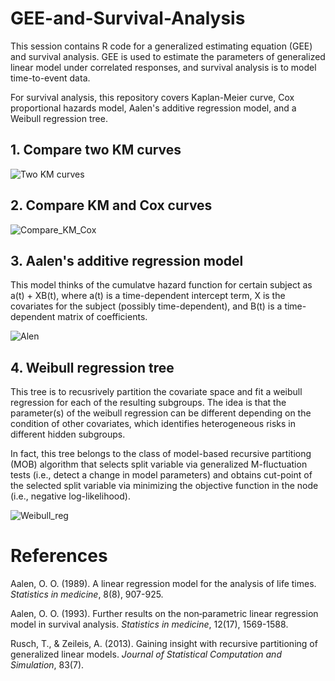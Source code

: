 # GEE-and-Survival-Analysis   
This session contains R code for a generalized estimating equation (GEE) and survival analysis.
GEE is used to estimate the parameters of generalized linear model under correlated responses, and survival analysis is to model
time-to-event data.

For survival analysis, this repository covers Kaplan-Meier curve, Cox proportional hazards model, Aalen's additive regression model, and
a Weibull regression tree. 


## 1. Compare two KM curves  
![Two KM curves](https://user-images.githubusercontent.com/69023373/89114662-bfdcba80-d444-11ea-8779-14e57db61f3d.png)

## 2. Compare KM and Cox curves  
![Compare_KM_Cox](https://user-images.githubusercontent.com/69023373/89114681-db47c580-d444-11ea-878f-22f4980c64b0.png)

## 3. Aalen's additive regression model
This model thinks of the cumulatve hazard function for certain subject as a(t) + XB(t), where a(t) is a time-dependent intercept term, X is the covariates for the subject (possibly time-dependent), and B(t) is a time-dependent matrix of coefficients.

![Alen](https://user-images.githubusercontent.com/69023373/89114684-f4507680-d444-11ea-90a5-f2366ec9c13c.png)

## 4. Weibull regression tree   
This tree is to recusrively partition the covariate space and fit a weibull regression for each of the resulting subgroups. The idea is that the parameter(s) of the weibull regression can be different depending on the condition of other covariates, which identifies heterogeneous risks in different hidden subgroups.

In fact, this tree belongs to the class of model-based recursive partitiong (MOB) algorithm that selects split variable via generalized M-fluctuation tests (i.e., detect a change in model parameters) and obtains cut-point of the selected split variable via minimizing the objective function in the node (i.e., negative log-likelihood).

![Weibull_reg](https://user-images.githubusercontent.com/69023373/89116506-5a93c400-d45a-11ea-91f2-4564059aa5f8.png)

# References
Aalen, O. O. (1989). A linear regression model for the analysis of life times. *Statistics in medicine*, 8(8), 907-925.

Aalen, O. O. (1993). Further results on the non‐parametric linear regression model in survival analysis. *Statistics in medicine*, 12(17), 1569-1588.

Rusch, T., & Zeileis, A. (2013). Gaining insight with recursive partitioning of generalized linear models. *Journal of Statistical Computation and Simulation*, 83(7).
